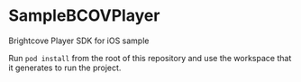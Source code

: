 SampleBCOVPlayer
================

Brightcove Player SDK for iOS sample

Run `pod install` from the root of this repository and use the workspace that it generates to run the project.
